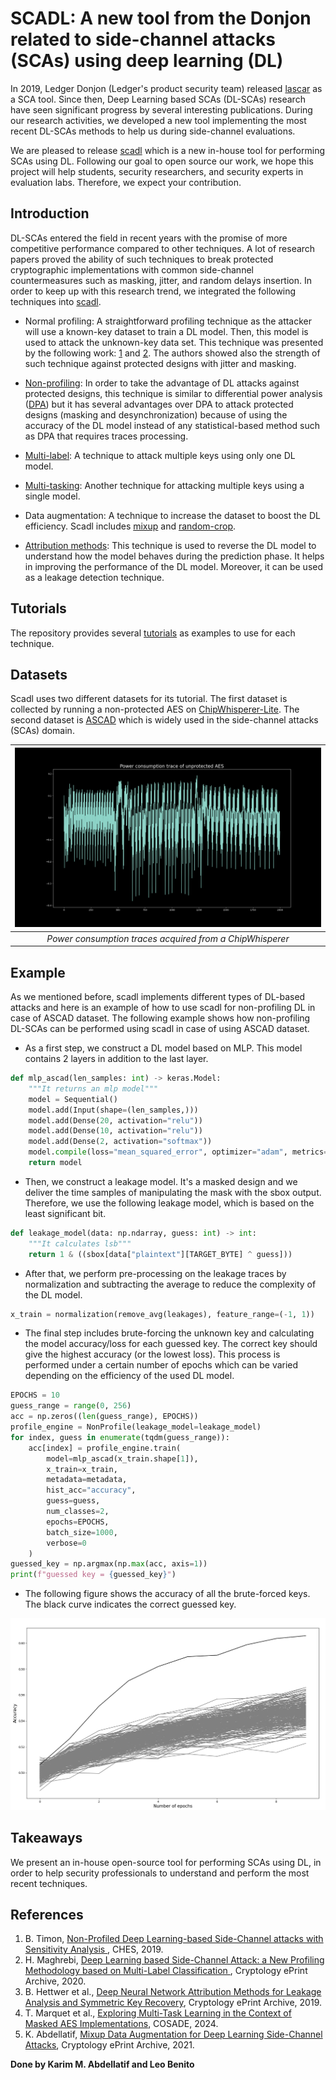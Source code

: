 # SCADL: A new tool from the Donjon related to side-channel attacks (SCAs) using deep learning (DL)

In 2019, Ledger Donjon (Ledger's product security team) released [lascar](https://github.com/Ledger-Donjon/lascar) as a SCA tool. 
Since then, Deep Learning based SCAs (DL-SCAs) research have seen significant progress by several interesting publications. 
During our research activities, we developed a new tool implementing the most recent DL-SCAs methods to help us during side-channel evaluations.

We are pleased to release [scadl](https://github.com/Ledger-Donjon/scadl) which is a new in-house tool for performing SCAs using DL.
Following our goal to open source our work, we hope this project will help students, security researchers, and security experts in evaluation labs. Therefore, we expect your contribution.

 
## Introduction

DL-SCAs entered the field in recent years with the promise of more competitive performance compared to other techniques.
A lot of research papers proved the ability of such techniques to break protected cryptographic implementations with common side-channel countermeasures such as masking, jitter, and random delays insertion. 
In order to keep up with this research trend, we integrated the following techniques into [scadl](https://github.com/Ledger-Donjon/scadl). 

- Normal profiling: A straightforward profiling technique as the attacker will use a known-key dataset to train a DL model. 
Then, this model is used to attack the unknown-key data set. This technique was presented by the following work: [1](https://eprint.iacr.org/2016/921) and [2](https://eprint.iacr.org/2018/053). 
The authors showed also the strength of such technique against protected designs with jitter and masking.

- [Non-profiling](https://tches.iacr.org/index.php/TCHES/article/view/7387): In order to take the advantage of DL attacks against protected designs,  this technique is similar to differential power analysis ([DPA](https://paulkocher.com/doc/DifferentialPowerAnalysis.pdf))
but it has several advantages over DPA to attack protected designs (masking and desynchronization) because of using the accuracy of the DL model instead of any statistical-based method such as DPA that requires traces processing.

- [Multi-label](https://eprint.iacr.org/2020/436): A technique to attack multiple keys using only one DL model.  

- [Multi-tasking](https://eprint.iacr.org/2023/006.pdf): Another technique for attacking multiple keys using a single model.

- Data augmentation: A technique to increase the dataset to boost the DL efficiency. Scadl includes [mixup](https://eprint.iacr.org/2021/328.pdf) and [random-crop](https://blog.roboflow.com/why-and-how-to-implement-random-crop-data-augmentation/).

- [Attribution methods](https://eprint.iacr.org/2019/143.pdf): This technique is used to reverse the DL model to understand how the model behaves during the prediction phase. It helps in improving the performance of the DL model. Moreover, it can be used as a leakage detection technique.

## Tutorials
The repository provides several [tutorials](https://github.com/Ledger-Donjon/scadl/tree/master/tutorial) as examples to use for each technique.


## Datasets
Scadl uses two different datasets for its tutorial. The first dataset is collected by running a non-protected AES on [ChipWhisperer-Lite](https://rtfm.newae.com/Targets/CW303%20Arm/). The second dataset is [ASCAD](https://github.com/ANSSI-FR/ASCAD/tree/master/ATMEGA_AES_v1) which is widely used in the side-channel attacks (SCAs) domain.

| ![ChipWhisperer power consumption trace](images/cw_aes_single.png)|
|:--:|
| *Power consumption traces acquired from a ChipWhisperer* |

## Example

As we mentioned before, scadl implements different types of DL-based attacks and here is an example of how to use scadl for non-profiling DL in case of ASCAD dataset.
The following example shows how non-profiling DL-SCAs can be performed using scadl in case of using ASCAD dataset.

- As a first step, we construct a DL model based on MLP. This model contains 2 layers in addition to the last layer.

```python
def mlp_ascad(len_samples: int) -> keras.Model:
    """It returns an mlp model"""
    model = Sequential()
    model.add(Input(shape=(len_samples,)))
    model.add(Dense(20, activation="relu"))
    model.add(Dense(10, activation="relu"))
    model.add(Dense(2, activation="softmax"))
    model.compile(loss="mean_squared_error", optimizer="adam", metrics=["accuracy"])
    return model

```

- Then,  we construct a leakage model. It's a masked design and we deliver the time samples of manipulating the mask with the sbox output.
Therefore, we use the following leakage model, which is based on the least significant bit.

```python
def leakage_model(data: np.ndarray, guess: int) -> int:
    """It calculates lsb"""
    return 1 & ((sbox[data["plaintext"][TARGET_BYTE] ^ guess]))
```

- After that, we perform pre-processing on the leakage traces by normalization and subtracting the average to reduce the complexity of the DL model.

```python
x_train = normalization(remove_avg(leakages), feature_range=(-1, 1))
```

- The final step includes brute-forcing the unknown key and calculating the model accuracy/loss for each guessed key. 
The correct key should give the highest accuracy (or the lowest loss). This process is performed under a certain number of epochs which can be varied depending on the efficiency of the used DL model.

```python
EPOCHS = 10
guess_range = range(0, 256)
acc = np.zeros((len(guess_range), EPOCHS))
profile_engine = NonProfile(leakage_model=leakage_model)
for index, guess in enumerate(tqdm(guess_range)):
    acc[index] = profile_engine.train(
        model=mlp_ascad(x_train.shape[1]),
        x_train=x_train,
        metadata=metadata,
        hist_acc="accuracy",
        guess=guess,
        num_classes=2,
        epochs=EPOCHS,
        batch_size=1000,
        verbose=0
    )
guessed_key = np.argmax(np.max(acc, axis=1))
print(f"guessed key = {guessed_key}")

```

- The following figure shows the accuracy of all the brute-forced keys. The black curve indicates the correct guessed key.

![cw_trace](images/non_profiling_result.png)

## Takeaways

We present an in-house open-source tool for performing SCAs using DL, in order to help security professionals to understand and perform the most recent
techniques. 

## References

1. B. Timon, [Non-Profiled Deep Learning-based Side-Channel attacks with Sensitivity Analysis
](https://tches.iacr.org/index.php/TCHES/article/view/7387), CHES, 2019.
2. H. Maghrebi, [Deep Learning based Side-Channel Attack: a New Profiling Methodology based on Multi-Label Classification
](https://eprint.iacr.org/2020/436), Cryptology ePrint Archive, 2020.
3. B. Hettwer et al., [Deep Neural Network Attribution Methods for
Leakage Analysis and Symmetric Key Recovery](https://eprint.iacr.org/2019/143), Cryptology ePrint Archive, 2019.
4. T. Marquet et al., [Exploring Multi-Task Learning in the Context of
Masked AES Implementations](https://eprint.iacr.org/2023/006), COSADE, 2024.
5. K. Abdellatif, [Mixup Data Augmentation for Deep Learning
Side-Channel Attacks](https://eprint.iacr.org/2021/328), Cryptology ePrint Archive, 2021.

**Done by Karim M. Abdellatif and Leo Benito**

















